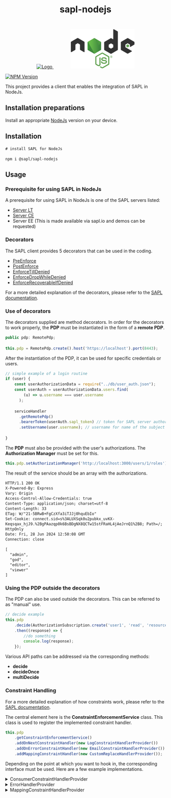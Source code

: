﻿# <p style="text-align:center"> **sapl-nodejs**</p>

<p align="center">
    <br />
    <a href="https://github.com/heutelbeck/sapl-policy-engine">
        <img src="https://sapl.io/assets/favicon.png" alt="Logo" width="150" >
    </a>
    <span style="display: inline-block; width: 50px;"></span>
    <a href="https://nodejs.org">
        <picture>
            <img src="./img/nodejsStackedDark.svg" width="200">
        </picture>
    </a>
</p>
<a href="https://sonarcloud.io/project/overview?id=heutelbeck_sapl-nodejs" target="_blank"><img src="https://sonarcloud.io/api/project_badges/measure?project=heutelbeck_sapl-nodejs&metric=alert_status" alt="NPM Version" /></a>

<br>

This project provides a client that enables the integration of SAPL in NodeJs.

## **Installation preparations**

Install an appropriate [NodeJs](https://nodejs.org/en) version on your device.

## **Installation**

```PS
# install SAPL for NodeJs

npm i @sapl/sapl-nodejs
```

## **Usage**

### **Prerequisite for using SAPL in NodeJs**

A prerequisite for using SAPL in NodeJs is one of the SAPL servers listed:

- [Server LT](https://github.com/heutelbeck/sapl-policy-engine/tree/master/sapl-server-lt)
- [Server CE](https://github.com/heutelbeck/sapl-server)
- Server EE (This is made available via sapl.io and demos can be requested)

### **Decorators**

The SAPL client provides 5 decorators that can be used in the coding.

- [PreEnforce](./src/decorators/nestjs/PreEnforce.ts)
- [PostEnforce](./src/decorators/nestjs/PostEnforce.ts.ts)
- [EnforceTillDenied](./src/decorators/nestjs/EnforceTillDenied.ts)
- [EnforceDropWhileDenied](./src/decorators/nestjs/EnforceDropWhileDenied.ts)
- [EnforceRecoverableIfDenied](./src/decorators/nestjs/EnforceRecoverableIfDenied.ts)

For a more detailed explanation of the decorators, please refer to the [SAPL documentation](https://sapl.io/documentation).

### **Use of decorators**

The decorators supplied are method decorators. In order for the decorators to work properly, the **PDP** must be instantiated in the form of a **remote PDP**.

```TypeScript
public pdp: RemotePdp;

this.pdp = RemotePdp.create().host('https://localhost').port(8443);
```

After the instantiation of the PDP, it can be used for specific credentials or users.

```TypeScript
// simple example of a login routine
if (user) {
    const userAuthorizationData = require("../db/user_auth.json");
    const userAuth = userAuthorizationData.users.find(
        (u) => u.username === user.username
      );

    serviceHandler
      .getRemotePdp()
      .bearerToken(userAuth.sapl_token) // token for SAPL server authorization
      .setUsername(user.username); // username for name of the subject

}
```

The **PDP** must also be provided with the user's authorizations. The **Authorization Manager** must be set for this.

```TypeScript
this.pdp.setAuthorizationManager('http://localhost:3000/users/1/roles');
```

The result of the service should be an array with the authorizations.

```PS
HTTP/1.1 200 OK
X-Powered-By: Express
Vary: Origin
Access-Control-Allow-Credentials: true
Content-Type: application/json; charset=utf-8
Content-Length: 33
ETag: W/"21-5BRwB+FgCzXfa3iTJJj0hquEbIo"
Set-Cookie: connect.sid=s%3ALUXSqk0u2pubkx_uvKX-Keqsqax_hjJ9.%2BgPAazqp0k6BsBDgNX8QCTw15stFRaHL4jAeJrnQ1%2B8; Path=/; HttpOnly
Date: Fri, 28 Jun 2024 12:50:08 GMT
Connection: close

[
  "admin",
  "god",
  "editor",
  "viewer"
]
```

### **Using the PDP outside the decorators**

The PDP can also be used outside the decorators. This can be referred to as "manual" use.

```TypeScript
// decide example
this.pdp
    .decide(AuthorizationSubscription.create('user1', 'read', 'resource1'))
    .then((response) => {
        //do something
        console.log(response);
    });
```

Various API paths can be addressed via the corresponding methods:

- **decide**
- **decideOnce**
- **multiDecide**

### **Constraint Handling**

For a more detailed explanation of how constraints work, please refer to the [SAPL documentation](https://sapl.io/documentation).

The central element here is the **ConstraintEnforcementService** class. This class is used to register the implemented constraint handler.

```TypeScript
this.pdp
    .getConstraintEnforcementService()
    .addOnNextConstraintHandler(new LogConstraintHandlerProvider())
    .addOnErrorConstraintHandler(new EmailConstraintHandlerProvider())
    .addMappingConstraintHandler(new CustomReplaceHandlerProvider());
```

Depending on the point at which you want to hook in, the corresponding interface must be used. Here are a few example implementations.

<details>

<summary>ConsumerConstraintHandlerProvider</summary>

```TypeScript
import { ConsumerConstraintHandlerProvider } from '@sapl/sapl-nodejs';

export class LogConstraintHandlerProvider
  implements ConsumerConstraintHandlerProvider
{
    isResponsible(constraint: any): boolean {
        if (constraint['type'] === 'logAccess') {
            return true;
    } else {
        return false;
    }
  }

  getHandler(constraint: object) {
      return () => {
          this.log(constraint['message']);
    };
  }

  log(message: string) {
      console.log(message);
  }
}
```

</details>
<details>
<summary>ErrorHandlerProvider</summary>

```TypeScript
import { ErrorHandlerProvider } from '@sapl/sapl-nodejs';

export class EmailConstraintHandlerProvider implements ErrorHandlerProvider {
  isResponsible(constraint: any): boolean {
    if (constraint['type'] === 'sendMail') {
      return true;
    } else {
      return false;
    }
  }

  getHandler(constraint: object) {
    return () => {
      this.sendEmail(
        constraint['recipient'],
        constraint['subject'],
        constraint['message'],
      );
    };
  }

  sendEmail(recipient: string, subject: string, message: string) {
    console.log(
      'Sending email to ' +
        recipient +
        ' with subject ' +
        subject +
        ' and message ' +
        message,
    );
  }
}
```

</details>
<details>
<summary>MappingConstraintHandlerProvider</summary>

```TypeScript
import { HasPriority } from '@sapl/sapl-nodejs';
import { MappingConstraintHandlerProvider } from '@sapl/sapl-nodejs';

export class CustomReplaceHandlerProvider
  implements MappingConstraintHandlerProvider
{
  // eslint-disable-next-line @typescript-eslint/no-unused-vars
  getHandler(constraint: object) {
    const customReplaceConfig = constraint;
    return (content) => {
      return this.customReplaceHandler(content, customReplaceConfig);
    };
  }
  isResponsible(constraint: object): boolean {
    if (constraint['type'] === 'customReplace') {
      return true;
    } else {
      return false;
    }
  }
  getPriority(): number {
    return 0;
  }
  compareTo(other: HasPriority): number {
    return other.getPriority() < this.getPriority()
      ? -1
      : other.getPriority() === this.getPriority()
        ? 0
        : 1;
  }

  customReplaceHandler(content: any, constraint: object) {
    content.data.diagnosis = constraint['replacement'];
    return content;
  }
}
```

</details>
